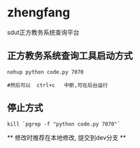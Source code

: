 zhengfang
=========

sdut正方教务系统查询平台  


正方教务系统查询工具启动方式  
-----------------------------------                                   
	nohup python code.py 7070  

	#然后可以  ctrl+c   中断,可在后台运行  

停止方式  
-------------------------------------------                                           

	kill `pgrep -f "python code.py 7070"`
	

 **  修改时推荐在本地修改, 提交到dev分支 **  
